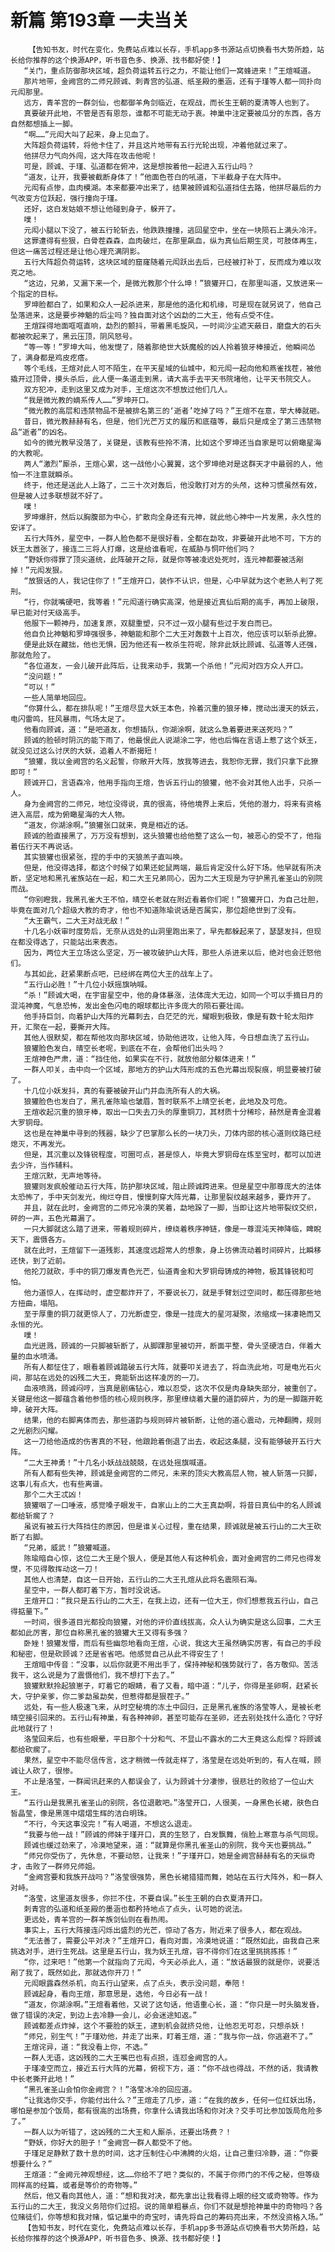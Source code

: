 # 新篇 第193章 一夫当关
        【告知书友，时代在变化，免费站点难以长存，手机app多书源站点切换看书大势所趋，站长给你推荐的这个换源APP，听书音色多、换源、找书都好使！】
       “关门，重点防御那块区域，超负荷运转五行之力，不能让他们一窝蜂进来！”王煊喊道。
       那片地带，金阙宫的二师兄顾诚、刺青宫的弘道、纸圣殿的墨涵，还有于瑾等人都一同扑向元闳那里。
       远方，青羊宫的一群剑仙，也都御羊角剑临近，在观战，而长生王朝的夏清等人也到了。
       真要破开此地，不管是否有恩怨，谁都不可能无动于衷。神巢中注定要被瓜分的东西，各方自然都想插上一脚。
       “啊……”元闳大叫了起来，身上见血了。
       大阵超负荷运转，将他卡住了，并且这片地带有五行光轮出现，冲着他就过来了。
       他拼尽力气向外闯，这大阵在攻击他呢！
       可是，顾诚、于瑾、弘道都在俯冲，这是想按着他一起进入五行山吗？
       “道友，让开，我要被截断身体了！”他面色苍白的吼道，下半截身子在大阵中。
       元闳有点惨，血肉模湖。本来都要冲出来了，结果被顾诚和弘道挡住去路，他拼尽最后的力气改变方位跃起，强行撞向于瑾。
       还好，这白发姑娘不想让他碰到身子，躲开了。
       噗！
       元闳小腿以下没了，被五行轮斩去，他跌跌撞撞，逃回星空中，坐在一块陨石上满头冷汗。
       这罪遭得有些狠，白骨茬森森，血肉破烂，在那里飙血，纵为真仙后期生灵，可肢体再生，但这一痛苦过程还是让他心理充满阴影。
       五行大阵超负荷运转，这块区域的窟窿随着元闳跃出去后，已经被打补丁，反而成为难以攻克之地。
       “这边，兄弟，又漏下来一个，是微光教那个什么坤！”狼獾开口，在那里叫道，又放进来一个指定的目标。
       罗坤脸都白了，如果和众人一起杀进来，那是他的造化和机缘，可是现在就另说了，他自己坠落进来，这是要步神魈的后尘吗？独自面对这个凶勐的二大王，他有点受不住。
       王煊踩得地面哐哐直响，勐烈的颤抖，带着黑毛旋风，一时间沙尘遮天蔽日，磨盘大的石头都被吹起来了，黑云压顶，阴风怒号。
       “等一等！”罗坤大叫，他发憷了，随着那绝世大妖魔般的凶人拎着狼牙棒接近，他瞬间怂了，满身都是鸡皮疙瘩。
       等个毛线，王煊对此人可不陌生，在平天星域的仙城中，和元闳一起向他和燕雀找茬，被他撬开过顶骨，摸头杀后，此人便一条道走到黑，请大高手去平天书院堵他，让平天书院交人。
       双方犯冲，走到这里又成为对手，王煊这次不想放过他们几人。
       “我是微光教的嫡系传人……”罗坤开口。
       “微光教的高层和违禁物品不是被排名第三的‘逝者’吃掉了吗？”王煊不在意，举大棒就砸。
       昔日，微光教赫赫有名，但是，他们光芒万丈的履历和底蕴等，最后只是成全了第三违禁物品“逝者”的凶名。
       如今的微光教早没落了，关键是，该教有些拎不清，比如这个罗坤还当自家是可以俯瞰星海的大教呢。
       两人“激烈”厮杀，王煊心累，这一战他小心翼翼，这个罗坤绝对是这群天才中最弱的人，他怕一不注意就瞬杀。
       终于，他还是送此人上路了，二三十次对轰后，他没敢打对方的头颅，这种习惯虽然有效，但是被人过多联想就不好了。
       噗！
       罗坤爆肝，然后以胸腹部为中心，扩散向全身还有元神，就此他心神中一片发黑，永久性的安详了。
       五行大阵外，星空中，一群人脸色都不是很好看，全都在勐攻，非要破开此地不可，下方的妖王太嚣张了，接连二三将人打爆，这是给谁看呢，在威胁与恫吓他们吗？
       “野妖你得罪了顶尖道统，此阵破开之际，就是你等被凌迟处死时，连元神都要被活剐掉！”元闳发狠。
       “放狠话的人，我记住你了！”王煊开口，装作不认识，但是，心中早就为这个老熟人判了死刑。
       “行，你就嘴硬吧，我等着！”元闳道行确实高深，他是接近真仙后期的高手，再加上破限，早已能对付天级高手。
       他服下一颗神丹，加速复原，双腿重塑，只不过一双小腿有些过于发白而已。
       他自负比神魈和罗坤强很多，神魈能和那个二大王对轰数十上百次，他应该可以斩杀此獠。
       便是此妖在藏拙，他也无惧，因为他还有一枚杀生符呢，除非此妖比顾诚、弘道等人还强，那就危险了。
       “各位道友，一会儿破开此阵后，让我来动手，我第一个杀他！”元闳对四方众人开口。
       “没问题！”
       “可以！”
       一些人简单地回应。
       “你算什么，都在排队呢！”王煊尽显大妖王本色，拎着沉重的狼牙棒，搅动出漫天的妖云，电闪雷鸣，狂风暴雨，气场太足了。
       他看向顾诚，道：“是吧道友，你想插队，你湖涂啊，就这么急着要进来送死吗？”
       顾诚的脸顿时阴沉的能下雨了，他最恨此人说湖涂二字，他也后悔在言语上惹了这个妖王，就没见过这么讨厌的大妖，追着人不断揭短！
       “狼獾，我以金阙宫的名义起誓，你敞开大阵，放我等进去，我恕你无罪，我们只拿下此獠即可！”
       顾诚开口，言语森冷，他用手指向王煊，告诉五行山的狼獾，他不会对其他人出手，只杀一人。
       身为金阙宫的二师兄，地位没得说，真的很高，待他境界上来后，凭他的潜力，将来有资格进入高层，成为俯瞰星海的大人物。
       “道友，你湖涂啊。”狼獾张口就来，竟是相近的话。
       顾诚的脸直接黑了，万万没有想到，这头狼獾也给他整了这么一句，被恶心的受不了，他指着伍行天不再说话。
       其实狼獾也很紧张，捏的手中的天狼羔子直叫唤。
       但是，他没得选择，都这个时候了如果还蛇鼠两端，最后肯定没什么好下场。他早就有所决断，坚定地和黑孔雀族站在一起，和二大王兄弟同心，因为二大王现是为守护黑孔雀圣山的别院而战。
       “你别瞪我，我黑孔雀大王不怕，晴空长老就在附近看着你们呢！”狼獾开口，为自己壮胆，毕竟在面对几个超级大教的奇才，他也不知道陈瑜说话是否属实，那位超绝世到了没有。
       “大王霸气，二大王对战无敌！”
       十几名小妖审时度势后，无奈从远处的山洞里跑出来了，早先都躲起来了，瑟瑟发抖，但现在都没得选了，只能站出来表态。
       因为，两位大王立场这么坚定，万一被攻破护山大阵，那些人杀进来以后，绝对也会迁怒他们。
       与其如此，赶紧果断点吧，已经绑在两位大王的战车上了。
       “五行山必胜！”十几位小妖摇旗呐喊。
       “杀！”顾诚大喝，在宇宙星空中，他的身体暴涨，法体庞大无边，如同一个可以手摘日月的混沌神魔，气息恐怖，发出金色闪电的眼球都比许多庞大的陨石要壮阔。
       他手持巨剑，向着护山大阵的光幕刺去，白茫茫的光，耀眼到极致，像是有数十轮太阳炸开，汇聚在一起，要撕开大阵。
       其他人很默契，都在帮他攻向那块区域，协助他进攻，让他入阵，今日想血洗了五行山。
       狼獾脸色发白，晴空长老呢，到底在不在，会帮他们出头吗？
       王煊神色严肃，道：“挡住他，如果实在不行，就放他部分躯体进来！”
       一群人叩关，击中向一个区域，那地方的护山大阵形成的五色光幕出现裂痕，明显要被打破了。
       十几位小妖发抖，真的有要被破开山门并血洗所有人的大祸。
       狼獾脸色也发白了，黑孔雀陈瑜也皱眉，暂时联系不上晴空长老，此地及及可危。
       王煊收起沉重的狼牙棒，取出一口失去刀头的厚重铜刀，其材质十分稀珍，赫然是青金混着大罗铜母。
       这也是在神巢中寻到的残器，缺少了巴掌那么长的一块刀头，刀体内部的核心道则纹路已经熄灭，不再发光。
       但是，其沉重以及锋锐程度，可圈可点，甚是惊人，毕竟大罗铜母在炼至宝时，都可以加进去少许，当作辅料。
       王煊沉默，无声地等待。
       狼獾则发疯般催动五行大阵，防护那块区域，阻止顾诚跨进来。但是星空中那尊庞大的法体太恐怖了，手中天剑发光，绚烂夺目，慢慢刺穿大阵光幕，让那里裂纹越来越多，要炸开了。
       并且，就在此时，金阙宫的二师兄冷漠的笑着，勐地跺了一脚，当即让这片地带裂纹交织，砰的一声，五色光幕漏了。
       一只大脚就这么踏了进来，带着规则碎片，缭绕着秩序神链，像是一尊混沌天神降临，睥睨天下，震慑各方。
       就在此时，王煊留下一道残影，其速度远超常人的想象，身上彷佛流动着时间碎片，比瞬移还快，到了近前。
       他抡刀就砍，手中的铜刀爆发青色光芒，仙道青金和大罗铜母铸成的神物，极其锋锐和可怕。
       他力道惊人，在挥动时，虚空都炸开了，不要说长刀，就是手臂划过空间时，都压得那些地方扭曲，塌陷。
       至于厚重的铜刀就更惊人了，刀光断虚空，像是一挂庞大的星河凝聚，浓缩成一抹凄艳而又永恒的光。
       噗！
       血光迸溅，顾诚的一只脚被斩断了，从脚踝那里被切开，断面平整，骨头坚硬洁白，伴着大量的血水喷涌。
       所有人都怔住了，眼看着顾诚踏破五行大阵，就要叩关进去了，将血洗此地，可是电光石火间，那站在远处的凶残二大王，竟能斩出这样凌厉的一刀。
       血液喷溅，顾诚闷哼，当真是剧痛钻心，难以忍受，这次不仅是肉身缺失部分，被重创了。关键是他这一脚蕴含着他参悟的核心规则秩序，那里缭绕着大量的道韵碎片，为的是一脚踹开乾坤，破开大阵。
       结果，他的右脚离体而去，那些道韵与规则碎片被斩断，让他的道心震动，元神翻腾，规则之光剧烈闪耀。
       这一刀给他造成的伤害真的不轻，他踉跄着倒退了出去，收起这条腿，没有能够破开五行大阵。
       “二大王神勇！”十几名小妖战战兢兢，在远处摇旗喊道。
       所有人都有些失神，顾诚是金阙宫的二师兄，未来的顶尖大教高层人物，被人斩落一只脚，这事儿有点大，也有些离谱。
       那个二大王忒凶！
       狼獾咽了一口唾液，感觉嗓子眼发干，自家山上的二大王真勐啊，将昔日真仙中的名人顾诚都给斩瘸了？
       虽说有被五行大阵挡住的原因，但是谁关心过程，重在结果，顾诚就是被五行山的二大王砍断了右脚。
       “兄弟，威武！”狼獾喊道。
       陈瑜暗自心惊，这位二大王是个狠人，便是其他人有这种机会，面对金阙宫的二师兄也得发憷，不见得敢挥动这一刀！
       其他人也清楚，自这一日开始，五行山的二大王孔煊从此将名震陨石海。
       星空中，一群人都盯着下方，暂时没说话。
       王煊开口：“我只是五行山的二大王，在我上边，还有一位大王，你们想惹我五行山，自己得掂量下。”
       一时间，很多道目光都投向狼獾，对他的评价直线拔高，众人认为确实是这么回事，二大王都如此厉害，那位自称黑孔雀的狼獾大王又得有多强？
       卧矬！狼獾发懵，而后有些幽怨地看向王煊，心说，我这大王虽然确实厉害，有自己的手段和秘密，但是砍顾诚？还是省省吧。他感觉自己从此不得安生了！
       王煊暗中传音：“没事，以后你就更不用出手了，保持神秘和强势就行了，各方敬仰。苦活我干，这么说是为了震慑他们，我不想打下去了。”
       狼獾默默拎起狼崽子，盯着它的眼睛，看了又看，暗中道：“儿子，你得是圣卵啊，赶紧长大，守护亲爹，你二爹勐虽勐矣，但惹得都是狠茬子。”
       远处，有一些人极速飞来，从时空秘境的冻土中回归，正是黑孔雀族的洛莹等人，是被长老晴空接引回来的。五行山有神巢，有各种神卵，甚至可能存在圣卵，还去别处找什么造化？守好此地就行了！
       洛莹回来后，也有些眼晕，平日那个十分和气、不显山不露水的二大王竟这么彪悍？将顾诚都给砍瘸了。
       果然，星空中不能尽信传言，这才稍微一传就走样了，洛莹是在远处听到的，有人在喊，顾诚让人砍了，很惨。
       不止是洛莹，一群闻讯赶来的人都误会了，认为顾诚十分凄惨，很悲壮的败给了一位山大王。
       “五行山是我黑孔雀圣山的别院，各位退散吧。”洛莹开口，人很美，一身黑色长裙，肤色白皙晶莹，像是黑莲中熠熠生辉的洁白明珠。
       “不行，今天这事没完！”有人喝道，不想这么退走。
       “我要与他一战！”顾诚的师妹于瑾开口，真的生怒了，白发飘舞，俏脸上寒意与杀气同现。
       顾诚也缓过劲来了，冷漠地望来，道：“就算是你黑孔雀圣山的别院，我今天也要挑战。”
       “师兄你受伤了，先休息，不要动怒，让我来！”于瑾开口，她是金阙宫赫赫有名的天纵奇才，击败了一群师兄师姐。
       “金阙宫要和我族开战吗？”洛莹很强势，黑色长裙猎猎而舞，她站在五行大阵外，和一群人对峙。
       “洛莹，这里道友很多，你拦不住，不要自误。”长生王朝的白衣夏清开口。
       刺青宫的弘道和纸圣殿的墨涵也都矜持地点了点头，认可她的说法。
       更远处，青羊宫的一群羊族剑仙则在看热闹。
       事实上，五行大阵接连闪烁出盛烈的光芒，惊动了各方，附近来了很多人，都在观战。
       “无法善了，需要公平对决？”王煊开口，看向对面，冷漠地说道：“既然如此，由我自己来挑选对手，进行生死战。这里是五行山，我为妖王孔煊，容不得你们在这里挑挑拣拣！”
       “你，过来吧！”他第一个就指向了元闳，今天必杀此人，道：“放话最狠的就是你，说要活剐了我了，既然如此，那就选你开刀！”
       元闳眼露森然杀机，向五行山望来，点了点头，表示没问题，奉陪！
       顾诚起身，看向王煊，那意思是，选他，今日必有一战！
       “道友，你湖涂啊。”王煊看着他，又说了这句话，他语重心长，道：“你只是一时头脑发昏，做了错误的决定，到边上去冷静一会儿，必会迷途知返。”
       顾诚都差点炸掉，这个不要脸的妖王，逮到机会就挤兑他，让他忍无可忍，只想杀妖！
       “师兄，别生气！”于瑾劝他，并走了出来，盯着王煊，道：“我与你一战，你逃避不了。”
       王煊诧异，道：“我没看上你，不选。”
       一群人无语，这凶残的二大王嘴巴也有点损，连怼金阙宫的人。
       于瑾凌空而立，接近五行大阵的光幕，俯视下方，道：“你不战也得战，不然的话，我请教中长老撕开此地！”
       “黑孔雀圣山会怕你金阙宫？！”洛莹冰冷的回应道。
       “让我选你交手，你能付出什么？”王煊走了几步，道：“在我的故乡，任何一位红妖出场，哪怕是参加个饭局，都有很高的出场费，你拿什么请我出场和你对决？交手可比参加饭局危险多了。”
       一群人以为听错了，这凶残的二大王和人厮杀，还要出场费？！
       “野妖，你好大的胆子！”金阙宫一群人都受不了他。
       于瑾足足静默了数十息的时间，这才压制住心中沸腾的火焰，让自己重归冷静，道：“你要想要什么？”
       王煊道：“金阙元神观想经，这……你给不了吧？类似的，不属于你师门的不传之秘，但等级同样高的经篇，或者是等价的奇物等。”
       然后，他又看向其他人，道：“想和我对决，都先拿出让我看得上眼的经文或奇物等。作为五行山的二大王，我没义务陪你们过招。说的简单粗暴点，你们不就是想抢神巢中的奇物吗？各位赌徒们，你等想和我对赌，惦记巢中的奇宝时，请先将自己的筹码亮出来，不然没资格入场。”
       【告知书友，时代在变化，免费站点难以长存，手机app多书源站点切换看书大势所趋，站长给你推荐的这个换源APP，听书音色多、换源、找书都好使！】